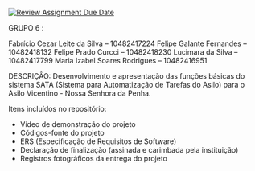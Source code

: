 [![Review Assignment Due Date](https://classroom.github.com/assets/deadline-readme-button-22041afd0340ce965d47ae6ef1cefeee28c7c493a6346c4f15d667ab976d596c.svg)](https://classroom.github.com/a/bnyZF7PN)


GRUPO 6 : 

Fabrício Cezar Leite da Silva – 10482417224
Felipe Galante Fernandes – 10482418132
Felipe Prado Curcci – 10482418230
Lucimara da Silva – 10482417799
Maria Izabel Soares Rodrigues – 10482416951

DESCRIÇÂO: Desenvolvimento e apresentação das funções básicas do sistema SATA (Sistema para Automatização de Tarefas do Asilo) para o Asilo Vicentino - Nossa Senhora da Penha.

Itens incluídos no repositório:
- Vídeo de demonstração do projeto
- Códigos-fonte do projeto
- ERS (Especificação de Requisitos de Software)
- Declaração de finalização (assinada e carimbada pela instituição)
- Registros fotográficos da entrega do projeto


